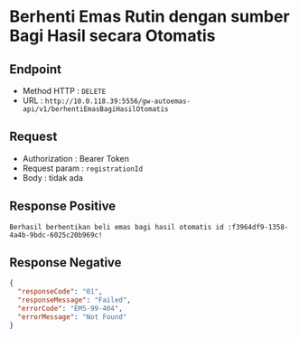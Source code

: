 # Berhenti Emas Rutin dengan sumber Bagi Hasil secara Otomatis

## Endpoint

- Method HTTP : `DELETE`
- URL : `http://10.0.118.39:5556/gw-autoemas-api/v1/berhentiEmasBagiHasilOtomatis`

## Request

- Authorization : Bearer Token
- Request param : `registrationId`
- Body : tidak ada

## Response Positive

```
Berhasil berhentikan beli emas bagi hasil otomatis id :f3964df9-1358-
4a4b-9bdc-6025c20b969c!
```

## Response Negative

```json
{
  "responseCode": "01",
  "responseMessage": "Failed",
  "errorCode": "EMS-99-404",
  "errorMessage": "Not Found"
}
```
